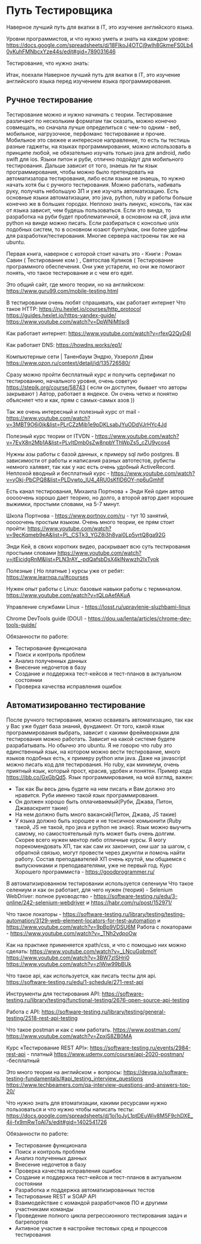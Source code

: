 # Путь Тестировщика

Наверное лучший путь для вкатки в IT, это изучение английского языка.

Уровни программистов, и что нужно уметь и знать на каждом уровне:
https://docs.google.com/spreadsheets/d/18FIkoJ4OTCj9wIh8GkmeFS0Lb40yKuhFMNbcxYze44s/edit#gid=789031646
 
Тестирование, что нужно знать:
 
Итак, поехали
Наверное лучший путь для вкатки в IT, это изучение английского языка перед изучением языка программирования.
 
## Ручное тестирование
 
Тестирование можно и нужно начинать с теории. Тестирование различают по нескольким форматам так сказать, можно конечно совмещать, но сначала лучше определиться с чем-то одним - веб, мобильное, нагрузочное, перфоманс тестирование и прочие. Мобильное это свежее и интересное направление, то есть ты тестишь разные гаджеты, на языках программирования, можно использовать в принципе любой, не обязательно изучать только java для android, либо swift для ios. Языки питон и руби, отлично подойдут для мобильного тестирования.
Дальше зависит от того, знаешь ли ты язык программирования, чтобы можно было претендовать на автоматизатора тестирования, либо если языки не знаешь, то нужно начать хотя бы с ручного тестирования. Можно работать, набивать руку, получать небольшую ЗП и уже изучать автоматизацию. Есть основные языки автоматизации, это java, python, ruby и работы больше конечно же в больших городах.
Неплохо знать линукс, консоль, так как от языка зависит, чем будешь пользоваться. Если это винда, то разработка на руби будет проблематичной, в основном на с#, java или python на винде можно писать. Если разбираться с консолью unix подобных систем, то в основном юзают бунту/мак, они более удобны для разработки/тестирования. Многие сервера настроены так же на ubuntu.
 
Первая книга, наверное с которой стоит начать это - Книги : Роман Савин ( Тестирование ком ) , Святослав Куликов ( Тестирование программного обеспечения. Они уже устарели, но они же помогают понять, что такое тестирование и с чем его едят.
 
 
Это общий сайт, где много теории, но на английском:
https://www.guru99.com/mobile-testing.html
 
В тестировании очень любят спрашивать, как работает интернет
Что такое HTTP:
https://ru.hexlet.io/courses/http_protocol
https://guides.hexlet.io/https-yandex-guide/
https://www.youtube.com/watch?v=DpWNiMtIsr8
 
Как работает интернет:
https://www.youtube.com/watch?v=rfexQ2QyD4I
 
Как работает DNS:
https://howdns.works/ep1/
 
Компьютерные сети | Таненбаум Эндрю, Уэзеролл Дэви
https://www.ozon.ru/context/detail/id/135726580/
 
Сразу можно пройти бесплатный курс и получить сертификат по тестированию, начального уровня, очень советую https://stepik.org/course/58743 ( если он доступен, бывает что авторы закрывают )
Автор, работает в яндексе. Он очень четко и понятно объясняет что и как, прям с самых-самых азов ))
 
Так же очень интересный и полезный курс от mail - https://www.youtube.com/watch?v=3MBT9O6i0jk&list=PLrCZzMib1e9pDKLsabJYuODdVJrHYc4Jd
 
Полезный курс теории от ITVDN - https://www.youtube.com/watch?v=7EyX8n2Mb1A&list=PLvItDmb0sZw8npbYThWpZs5_cZU9ycos4
 
Нужны азы работы с базой данных, к примеру sql либо postgres. В зависимости от работы и написания разных автотестов, рубисты немного халявят, так как у нас есть очень удобный ActiveRecord. Неплохой вводный и бесплатный курс - https://www.youtube.com/watch?v=yOkj-PbCPQ8&list=PLDywto_IU4_4RU0sKfID6OY-np6uGmhlf
 
Есть канал тестирования, Михаила Портнова + Энди Кей  один автор ооооочень хорошо дает теорию, но долго, а второй автор дает хорошие выжимки, простыми словами, на 5-7 минут.
 
Школа Портнова - https://www.portnov.com/ru - тут 10 занятий, ооооочень простым языком. Очень много теории, ее прям стоит пройти:
https://www.youtube.com/watch?v=9ecKqmeb9eA&list=PL_CSTk3_YGZ8i3h8yai0Lp5yrtQ8ga92G
 
Энди Кей, в своих коротких видео, раскрывает всю суть тестирования простыми словами https://www.youtube.com/watch?v=jtEicidgRnM&list=PLN3rAY_-pdQafsbDsX4klNwwzh2IxTyok
 
Полезные ( Но платные ) курсы уже от ребят: https://www.learnqa.ru/#courses
 
Нужен опыт работы с Linux: базовые навыки работы с терминалом.
https://www.youtube.com/watch?v=tQLpAefAKuA

Управление службами Linux - https://losst.ru/upravlenie-sluzhbami-linux

Chrome DevTools guide (DOU) - https://dou.ua/lenta/articles/chrome-dev-tools-guide/
 
Обязанности по работе:
- Тестирование функционала
- Поиск и контроль проблем
- Анализ полученных данных
- Внесение недочетов в базу
- Создание и поддержка тест-кейсов и тест-планов в актуальном состоянии
- Проверка качества исправления ошибок
  
## Автоматизированно тестирование
 
После ручного тестирования, можно осваивать автоматизацию, так как у Вас уже будет база знаний, фундамент.
От того, какой язык программирования выбрать, зависит с какими фреймворками для тестирования можно работать. Зависит на какой системе будете разрабатывать. Но обычно это ubuntu. Я не говорю что ruby это единственный язык, на котором можно вести тестирование, много языков подобных есть, к примеру python или java. Даже на javascript можно писать код для тестирования. Но ruby, как минимум, очень приятный язык, который прост, красив, удобен и понятен. Пример кода https://ibb.co/GxGbQd5. Язык программирования, на мой взгляд, важен:
- Так как Вы весь день будете на нем писать и Вам должно это нравится. Руби именно такой язык программирования.
- Он должен хорошо быть оплачиваемый(Руби, Джава, Питон, Джаваскрипт такие)
- На нем должно быть много вакансий(Питон, Джава, JS такие)
- У языка должно быть хорошее и не токсичное комьюнити (Ruby такой, JS не такой, про java и python не знаю).
Язык можно выучить самому, но самостоятельный путь может быть очень долгим. Скорее всего нужен ментор либо отличные курсы. Я могу порекомендовать ХП, так как сам их закончил, они шаг за шагом, с обратной связью, могут провести через джунгли и помочь найти работу.
Состав преподавателей ХП очень крутой, мы общаемся с выпускниками и преподавателями, уже не первый год.
Курс Хорошего программиста - https://goodprogrammer.ru/
 
В автоматизированном тестировании используется селениум
Что такое селениум и как он работает, для чего нужен (теория) - Selenium WebDriver: полное руководство - https://software-testing.ru/edu/3-online/242-selenium-webdriver и https://habr.com/ru/post/152971/
 
Что такое локаторы - https://software-testing.ru/library/testing/testing-automation/3129-web-element-locators-for-test-automation и https://www.youtube.com/watch?v=9pBp9VDSU6M
Работа с локаторами - https://www.youtube.com/watch?v=_TNh2ydpoOw
 
Как на практике применяется xpath/css, и что с помощью них можно сделать:
https://www.youtube.com/watch?v=_LNcuGqbmoY
https://www.youtube.com/watch?v=3BW7zISHri0
https://www.youtube.com/watch?v=zlWiw99bBUk
 
Что такое api, как используется, как писать тесты для api.
https://software-testing.ru/edu/1-schedule/271-rest-api
 
Инструменты для тестирования API:
https://software-testing.ru/library/testing/functional-testing/2676-open-source-api-testing
 
Работа с API:
https://software-testing.ru/library/testing/general-testing/2518-rest-api-testing
 
Что такое postman и как с ним работать.
https://www.postman.com/
https://www.youtube.com/watch?v=ZpxjS8ZB0MA
 
Курс «Тестирование REST API»:
https://software-testing.ru/events/2984-rest-api - платный
https://www.udemy.com/course/api-2020-postman/ -бесплатный
 
Это много теории на английском + вопросы:
https://devqa.io/software-testing-fundamentals/#api_testing_interview_questions
https://www.techbeamers.com/qa-interview-questions-and-answers-top-20/
 
Что нужно знать для втоматизации, какими ресурсами нужно пользоваться и что нужно чтобы написать тесты:
https://docs.google.com/spreadsheets/d/1oj1oJyL1ptDEuWiv8M5F9chDXE_4ij-fx9mRwToAI7s/edit#gid=1402541726

Обязанности по работе:
- Тестирование функционала
- Поиск и контроль проблем
- Анализ полученных данных
- Внесение недочетов в базу
- Проверка качества исправления ошибок
- Создание и поддержка тест-кейсов и тест-планов в актуальном состоянии
- Разработка и поддержка автоматизированных тестов
- Тестирование REST и SOAP API
- Взаимодействие с командой разработчиков ПО и другими участниками команды
- Проведение полного цикла регрессионного тестирования задач и багрепортов
- Активное участие в настройке тестовых сред и процессов тестирования
 